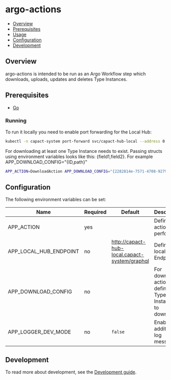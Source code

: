 # argo-actions

- [Overview](#overview)
- [Prerequisites](#prerequisites)
- [Usage](#usage)
- [Configuration](#configuration)
- [Development](#development)

## Overview

argo-actions is intended to be run as an Argo Workflow step which downloads, uploads, updates and deletes Type Instances.

## Prerequisites

- [Go](https://golang.org)

### Running

To run it locally you need to enable port forwarding for the Local Hub:
```bash
kubectl -n capact-system port-forward svc/capact-hub-local --address 0.0.0.0 8888:80
```

For downloading at least one Type Instance needs to exist. Passing structs using environment variables looks like this: {field1,field2}. For example APP_DOWNLOAD_CONFIG="{ID,path}"

```bash
APP_ACTION=DownloadAction APP_DOWNLOAD_CONFIG="{2282814e-7571-4708-9279-717aea3c6d08,/tmp/action.yaml}" APP_LOCAL_HUB_ENDPOINT=http://localhost:8888/graphql ./argo-actions
```

## Configuration

The following environment variables can be set:

| Name                     | Required | Default                                         | Description                                            |
|--------------------------|----------|-------------------------------------------------|--------------------------------------------------------|
| APP_ACTION               | yes      |                                                 | Defines action to perform |
| APP_LOCAL_HUB_ENDPOINT   | no       | http://capact-hub-local.capact-system/graphql   | Defines local Hub Endpoint |
| APP_DOWNLOAD_CONFIG      | no       |                                                 | For download action defines Type Instances to download |
| APP_LOGGER_DEV_MODE      | no       | `false`                                         | Enable additional log messages            |

## Development

To read more about development, see the [Development guide](https://capact.io/docs/development/development-guide).
